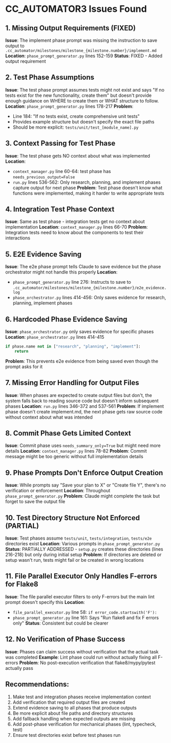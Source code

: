 # CC_AUTOMATOR3 Issues Found

## 1. Missing Output Requirements (FIXED)
**Issue**: The implement phase prompt was missing the instruction to save output to `.cc_automator/milestones/milestone_{milestone.number}/implement.md`
**Location**: `phase_prompt_generator.py` lines 152-159
**Status**: FIXED - Added output requirement

## 2. Test Phase Assumptions
**Issue**: The test phase prompt assumes tests might not exist and says "If no tests exist for the new functionality, create them" but doesn't provide enough guidance on WHERE to create them or WHAT structure to follow.
**Location**: `phase_prompt_generator.py` lines 178-217
**Problem**: 
- Line 184: "If no tests exist, create comprehensive unit tests"
- Provides example structure but doesn't specify the exact file paths
- Should be more explicit: `tests/unit/test_[module_name].py`

## 3. Context Passing for Test Phase
**Issue**: The test phase gets NO context about what was implemented
**Location**: 
- `context_manager.py` line 60-64: test phase has `needs_previous_output=False`
- `run.py` lines 536-562: Only research, planning, and implement phases capture output for next phase
**Problem**: Test phase doesn't know what functions were implemented, making it harder to write appropriate tests

## 4. Integration Test Phase Context
**Issue**: Same as test phase - integration tests get no context about implementation
**Location**: `context_manager.py` lines 66-70
**Problem**: Integration tests need to know about the components to test their interactions

## 5. E2E Evidence Saving
**Issue**: The e2e phase prompt tells Claude to save evidence but the phase orchestrator might not handle this properly
**Location**: 
- `phase_prompt_generator.py` line 276: Instructs to save to `.cc_automator/milestones/milestone_{milestone.number}/e2e_evidence.log`
- `phase_orchestrator.py` lines 414-456: Only saves evidence for research, planning, implement phases

## 6. Hardcoded Phase Evidence Saving
**Issue**: `phase_orchestrator.py` only saves evidence for specific phases
**Location**: `phase_orchestrator.py` lines 414-415
```python
if phase.name not in ["research", "planning", "implement"]:
    return
```
**Problem**: This prevents e2e evidence from being saved even though the prompt asks for it

## 7. Missing Error Handling for Output Files
**Issue**: When phases are expected to create output files but don't, the system falls back to reading source code but doesn't inform subsequent phases
**Location**: `run.py` lines 346-372 and 537-561
**Problem**: If implement phase doesn't create implement.md, the next phase gets raw source code without context about what was intended

## 8. Commit Phase Gets Limited Context
**Issue**: Commit phase uses `needs_summary_only=True` but might need more details
**Location**: `context_manager.py` lines 78-82
**Problem**: Commit message might be too generic without full implementation details

## 9. Phase Prompts Don't Enforce Output Creation
**Issue**: While prompts say "Save your plan to X" or "Create file Y", there's no verification or enforcement
**Location**: Throughout `phase_prompt_generator.py`
**Problem**: Claude might complete the task but forget to save the output file

## 10. Test Directory Structure Not Enforced (PARTIAL)
**Issue**: Test phases assume `tests/unit`, `tests/integration`, `tests/e2e` directories exist
**Location**: Various prompts in `phase_prompt_generator.py`
**Status**: PARTIALLY ADDRESSED - `setup.py` creates these directories (lines 216-218) but only during initial setup
**Problem**: If directories are deleted or setup wasn't run, tests might fail or be created in wrong locations

## 11. File Parallel Executor Only Handles F-errors for Flake8
**Issue**: The file parallel executor filters to only F-errors but the main lint prompt doesn't specify this
**Location**: 
- `file_parallel_executor.py` line 58: `if error_code.startswith('F'):`
- `phase_prompt_generator.py` line 161: Says "Run flake8 and fix F errors only"
**Status**: Consistent but could be clearer

## 12. No Verification of Phase Success
**Issue**: Phases can claim success without verification that the actual task was completed
**Example**: Lint phase could run without actually fixing all F-errors
**Problem**: No post-execution verification that flake8/mypy/pytest actually pass

## Recommendations:
1. Make test and integration phases receive implementation context
2. Add verification that required output files are created
3. Extend evidence saving to all phases that produce outputs
4. Be more explicit about file paths and directory structures
5. Add fallback handling when expected outputs are missing
6. Add post-phase verification for mechanical phases (lint, typecheck, test)
7. Ensure test directories exist before test phases run